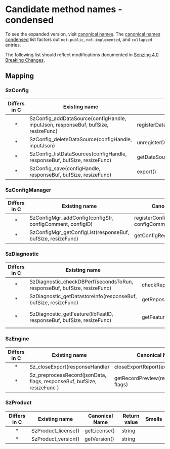 # Candidate method names - condensed

To see the expanded version, visit
[canonical names](canonical-names.md).
The
[canonical names condensed](canonical-names-condensed.md)
list factors out `not-public`, `not-implemented`, and `collapsed` entries.

The following list should reflect modifications documented in
[Senzing 4.0 Breaking Changes](https://senzing.atlassian.net/wiki/spaces/~794719871/pages/2754641921/Senzing+4.0+Breaking+Changes).

## Mapping

### SzConfig

| Differs in C | Existing name                                                                     | Canonical Name                                     | Return value | Smells |
|:------------:| --------------------------------------------------------------------------------- | -------------------------------------------------- | ------------ | ------ |
| *            | SzConfig_addDataSource(configHandle, inputJson, responseBuf, bufSize, resizeFunc) | registerDataSource(dataSourceCode)                 | string       |        |
| *            | SzConfig_deleteDataSource(configHandle, inputJson)                                | unregisterDataSource(dataSourceCode)               | -            |        |
| *            | SzConfig_listDataSources(configHandle, responseBuf, bufSize, resizeFunc)          | getDataSourceRegistry()                            | string       |        |
| *            | SzConfig_save(configHandle, responseBuf, bufSize, resizeFunc)                     | export()                                           | string       |        |

### SzConfigManager

| Differs in C | Existing name                                                     | Canonical Name                                                     | Return value | Note                                         |
|:------------:| ----------------------------------------------------------------- | ------------------------------------------------------------------ | ------------ | -------------------------------------------- |
| *            | SzConfigMgr_addConfig(configStr, configComment, configID)         | registerConfig(configDefinition, configComment)                    | int64        |                                              |
| *            | SzConfigMgr_getConfigList(responseBuf, bufSize, resizeFunc)       | getConfigRegistry()                                                | string       |                                              |

### SzDiagnostic

| Differs in C | Existing name                                                            | Canonical Name                                               | Return value | Smells                                                          |
|:------------:| ------------------------------------------------------------------------ | ------------------------------------------------------------ | ------------ | --------------------------------------------------------------- |
| *            | SzDiagnostic_checkDBPerf(secondsToRun, responseBuf, bufSize, resizeFunc) | checkRepositoryPerformance(secondsToRun)                     | string       |                                                                 |
| *            | SzDiagnostic_getDatastoreInfo(responseBuf, bufSize, resizeFunc)          | getRepositoryInfo()                                          | string       |                                                                 |
| *            | SzDiagnostic_getFeature(libFeatID, responseBuf, bufSize, resizeFunc)     | getFeature(featureId)                                        | string       | \*\* Not approved yet                                           |

### SzEngine

| Differs in C | Existing name                                                                                                              | Canonical Name                                                                                                                                  | Return value | Smells                                                          |
|:------------:| -------------------------------------------------------------------------------------------------------------------------- | ----------------------------------------------------------------------------------------------------------------------------------------------- | ------------ | --------------------------------------------------------------- |
| *            | Sz_closeExport(responseHandle)                                                                                             | closeExportReport(exportHandle)                                                                                                                 | -            |                                                                 |
| *            | Sz_preprocessRecord(jsonData, flags, responseBuf, bufSize, resizeFunc )                                                    | getRecordPreview(recordDefinition, flags)                                                                                                       | string       |                                                                 |

### SzProduct

| Differs in C | Existing name                                                                            | Canonical Name                                     | Return value | Smells |
|:------------:| ---------------------------------------------------------------------------------------- | -------------------------------------------------- | ------------ | ------ |
| *            | SzProduct_license()                                                                      | getLicense()                                       | string       |        |
| *            | SzProduct_version()                                                                      | getVersion()                                       | string       |        |
